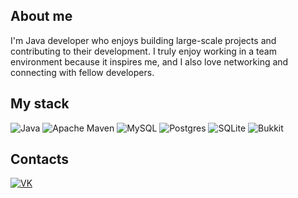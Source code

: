 ## About me

I'm Java developer who enjoys building large-scale projects and contributing to their development. I truly enjoy working in a team environment because it inspires me, and I also love networking and connecting with fellow developers.

## My stack

![Java](https://camo.githubusercontent.com/bea90da226e09b503e6c8fde824f4816b98dcf30cd31e803006bf6335af06890/68747470733a2f2f696d672e736869656c64732e696f2f62616467652f6a6176612d2532334544384230302e7376673f7374796c653d666f722d7468652d6261646765266c6f676f3d6f70656e6a646b266c6f676f436f6c6f723d7768697465)
![Apache Maven](https://camo.githubusercontent.com/cfd93afae2e23a0768b3632b29f11ca4a0629ae6b6eb1d926abd1a1bafb46109/68747470733a2f2f696d672e736869656c64732e696f2f62616467652f4170616368652532304d6176656e2d4337314133363f7374796c653d666f722d7468652d6261646765266c6f676f3d4170616368652532304d6176656e266c6f676f436f6c6f723d7768697465)
![MySQL](https://camo.githubusercontent.com/84e0999fa027dedfb31a169d54da33fd98f9691c0b3aba4687a0e0a64cede44d/68747470733a2f2f696d672e736869656c64732e696f2f62616467652f6d7973716c2d2532333030662e7376673f7374796c653d666f722d7468652d6261646765266c6f676f3d6d7973716c266c6f676f436f6c6f723d7768697465)
![Postgres](https://camo.githubusercontent.com/544022edf8369d944e68802fc043b0268484709e334d23db2882590aeae296cb/68747470733a2f2f696d672e736869656c64732e696f2f62616467652f706f7374677265732d2532333331363139322e7376673f7374796c653d666f722d7468652d6261646765266c6f676f3d706f737467726573716c266c6f676f436f6c6f723d7768697465)
![SQLite](https://camo.githubusercontent.com/e37ddb78355265ccd69b7d3c30dbaa5bc04855958c4ae320090d4f945616ad6c/68747470733a2f2f696d672e736869656c64732e696f2f62616467652f73716c6974652d2532333037343035652e7376673f7374796c653d666f722d7468652d6261646765266c6f676f3d73716c697465266c6f676f436f6c6f723d7768697465)
![Bukkit](https://camo.githubusercontent.com/8d49829fbf9c0be595603893c8ffe561d458908eef2e8ea80edd5f1eeb008f83/68747470733a2f2f696d672e736869656c64732e696f2f62616467652f42756b6b69742d4533344632363f7374796c653d666f722d7468652d6261646765)

## Contacts

[![VK](https://camo.githubusercontent.com/29a3fa3857072023aced949c8af614b2d473f414c4f75a872ddbe983c1924cf5/68747470733a2f2f696d672e736869656c64732e696f2f62616467652f2544302542322544302542412544302542452544302542442544312538322544302542302544302542412544312538322544302542352d2532333245383746422e7376673f267374796c653d666f722d7468652d6261646765266c6f676f3d766b266c6f676f436f6c6f723d7768697465)](https://vk.com/JustBullies)
